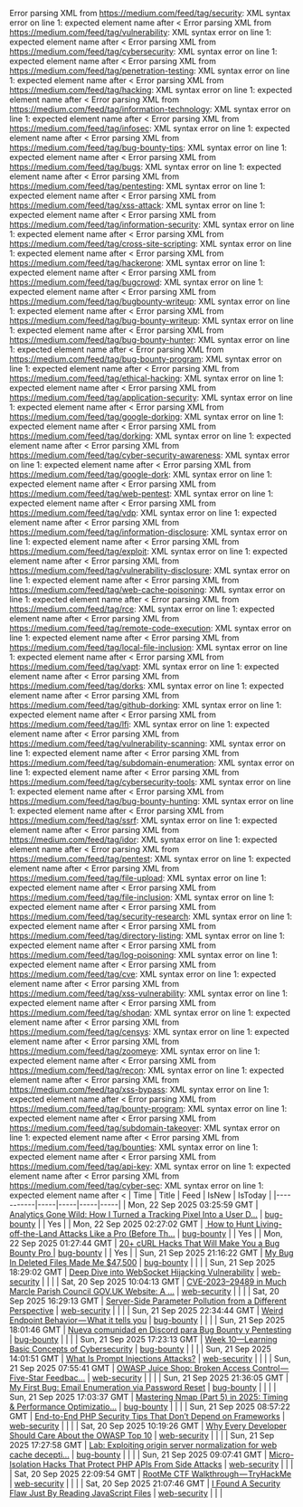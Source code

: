 Error parsing XML from https://medium.com/feed/tag/security: XML syntax error on line 1: expected element name after <
Error parsing XML from https://medium.com/feed/tag/vulnerability: XML syntax error on line 1: expected element name after <
Error parsing XML from https://medium.com/feed/tag/cybersecurity: XML syntax error on line 1: expected element name after <
Error parsing XML from https://medium.com/feed/tag/penetration-testing: XML syntax error on line 1: expected element name after <
Error parsing XML from https://medium.com/feed/tag/hacking: XML syntax error on line 1: expected element name after <
Error parsing XML from https://medium.com/feed/tag/information-technology: XML syntax error on line 1: expected element name after <
Error parsing XML from https://medium.com/feed/tag/infosec: XML syntax error on line 1: expected element name after <
Error parsing XML from https://medium.com/feed/tag/bug-bounty-tips: XML syntax error on line 1: expected element name after <
Error parsing XML from https://medium.com/feed/tag/bugs: XML syntax error on line 1: expected element name after <
Error parsing XML from https://medium.com/feed/tag/pentesting: XML syntax error on line 1: expected element name after <
Error parsing XML from https://medium.com/feed/tag/xss-attack: XML syntax error on line 1: expected element name after <
Error parsing XML from https://medium.com/feed/tag/information-security: XML syntax error on line 1: expected element name after <
Error parsing XML from https://medium.com/feed/tag/cross-site-scripting: XML syntax error on line 1: expected element name after <
Error parsing XML from https://medium.com/feed/tag/hackerone: XML syntax error on line 1: expected element name after <
Error parsing XML from https://medium.com/feed/tag/bugcrowd: XML syntax error on line 1: expected element name after <
Error parsing XML from https://medium.com/feed/tag/bugbounty-writeup: XML syntax error on line 1: expected element name after <
Error parsing XML from https://medium.com/feed/tag/bug-bounty-writeup: XML syntax error on line 1: expected element name after <
Error parsing XML from https://medium.com/feed/tag/bug-bounty-hunter: XML syntax error on line 1: expected element name after <
Error parsing XML from https://medium.com/feed/tag/bug-bounty-program: XML syntax error on line 1: expected element name after <
Error parsing XML from https://medium.com/feed/tag/ethical-hacking: XML syntax error on line 1: expected element name after <
Error parsing XML from https://medium.com/feed/tag/application-security: XML syntax error on line 1: expected element name after <
Error parsing XML from https://medium.com/feed/tag/google-dorking: XML syntax error on line 1: expected element name after <
Error parsing XML from https://medium.com/feed/tag/dorking: XML syntax error on line 1: expected element name after <
Error parsing XML from https://medium.com/feed/tag/cyber-security-awareness: XML syntax error on line 1: expected element name after <
Error parsing XML from https://medium.com/feed/tag/google-dork: XML syntax error on line 1: expected element name after <
Error parsing XML from https://medium.com/feed/tag/web-pentest: XML syntax error on line 1: expected element name after <
Error parsing XML from https://medium.com/feed/tag/vdp: XML syntax error on line 1: expected element name after <
Error parsing XML from https://medium.com/feed/tag/information-disclosure: XML syntax error on line 1: expected element name after <
Error parsing XML from https://medium.com/feed/tag/exploit: XML syntax error on line 1: expected element name after <
Error parsing XML from https://medium.com/feed/tag/vulnerability-disclosure: XML syntax error on line 1: expected element name after <
Error parsing XML from https://medium.com/feed/tag/web-cache-poisoning: XML syntax error on line 1: expected element name after <
Error parsing XML from https://medium.com/feed/tag/rce: XML syntax error on line 1: expected element name after <
Error parsing XML from https://medium.com/feed/tag/remote-code-execution: XML syntax error on line 1: expected element name after <
Error parsing XML from https://medium.com/feed/tag/local-file-inclusion: XML syntax error on line 1: expected element name after <
Error parsing XML from https://medium.com/feed/tag/vapt: XML syntax error on line 1: expected element name after <
Error parsing XML from https://medium.com/feed/tag/dorks: XML syntax error on line 1: expected element name after <
Error parsing XML from https://medium.com/feed/tag/github-dorking: XML syntax error on line 1: expected element name after <
Error parsing XML from https://medium.com/feed/tag/lfi: XML syntax error on line 1: expected element name after <
Error parsing XML from https://medium.com/feed/tag/vulnerability-scanning: XML syntax error on line 1: expected element name after <
Error parsing XML from https://medium.com/feed/tag/subdomain-enumeration: XML syntax error on line 1: expected element name after <
Error parsing XML from https://medium.com/feed/tag/cybersecurity-tools: XML syntax error on line 1: expected element name after <
Error parsing XML from https://medium.com/feed/tag/bug-bounty-hunting: XML syntax error on line 1: expected element name after <
Error parsing XML from https://medium.com/feed/tag/ssrf: XML syntax error on line 1: expected element name after <
Error parsing XML from https://medium.com/feed/tag/idor: XML syntax error on line 1: expected element name after <
Error parsing XML from https://medium.com/feed/tag/pentest: XML syntax error on line 1: expected element name after <
Error parsing XML from https://medium.com/feed/tag/file-upload: XML syntax error on line 1: expected element name after <
Error parsing XML from https://medium.com/feed/tag/file-inclusion: XML syntax error on line 1: expected element name after <
Error parsing XML from https://medium.com/feed/tag/security-research: XML syntax error on line 1: expected element name after <
Error parsing XML from https://medium.com/feed/tag/directory-listing: XML syntax error on line 1: expected element name after <
Error parsing XML from https://medium.com/feed/tag/log-poisoning: XML syntax error on line 1: expected element name after <
Error parsing XML from https://medium.com/feed/tag/cve: XML syntax error on line 1: expected element name after <
Error parsing XML from https://medium.com/feed/tag/xss-vulnerability: XML syntax error on line 1: expected element name after <
Error parsing XML from https://medium.com/feed/tag/shodan: XML syntax error on line 1: expected element name after <
Error parsing XML from https://medium.com/feed/tag/censys: XML syntax error on line 1: expected element name after <
Error parsing XML from https://medium.com/feed/tag/zoomeye: XML syntax error on line 1: expected element name after <
Error parsing XML from https://medium.com/feed/tag/recon: XML syntax error on line 1: expected element name after <
Error parsing XML from https://medium.com/feed/tag/xss-bypass: XML syntax error on line 1: expected element name after <
Error parsing XML from https://medium.com/feed/tag/bounty-program: XML syntax error on line 1: expected element name after <
Error parsing XML from https://medium.com/feed/tag/subdomain-takeover: XML syntax error on line 1: expected element name after <
Error parsing XML from https://medium.com/feed/tag/bounties: XML syntax error on line 1: expected element name after <
Error parsing XML from https://medium.com/feed/tag/api-key: XML syntax error on line 1: expected element name after <
Error parsing XML from https://medium.com/feed/tag/cyber-sec: XML syntax error on line 1: expected element name after <
| Time | Title | Feed | IsNew | IsToday |
|-----------|-----|-----|-----|-----|
| Mon, 22 Sep 2025 03:25:59 GMT | [ Analytics Gone Wild: How I Turned a Tracking Pixel Into a User D...](https://freedium.cfd/https://medium.com/p/f178d83a1f75) | [bug-bounty](https://medium.com/feed/tag/bug-bounty) |  | Yes |
| Mon, 22 Sep 2025 02:27:02 GMT | [️ How to Hunt Living-off-the-Land Attacks Like a Pro (Before Th...](https://freedium.cfd/https://medium.com/p/545ed594f579) | [bug-bounty](https://medium.com/feed/tag/bug-bounty) |  | Yes |
| Mon, 22 Sep 2025 01:27:44 GMT | [ 20+ cURL Hacks That Will Make You a Bug Bounty Pro ](https://freedium.cfd/https://medium.com/p/186ecc51bff5) | [bug-bounty](https://medium.com/feed/tag/bug-bounty) |  | Yes |
| Sun, 21 Sep 2025 21:16:22 GMT | [My Bug In Deleted Files Made Me $47,500](https://freedium.cfd/https://medium.com/p/e1f144981757) | [bug-bounty](https://medium.com/feed/tag/bug-bounty) |  |  |
| Sun, 21 Sep 2025 18:29:02 GMT | [Deep Dive into WebSocket Hijacking Vulnerability](https://freedium.cfd/https://medium.com/p/42d8c5773944) | [web-security](https://medium.com/feed/tag/web-security) |  |  |
| Sat, 20 Sep 2025 10:04:13 GMT | [CVE-2023–29489 in Much Marcle Parish Council GOV.UK Website: A ...](https://freedium.cfd/https://medium.com/p/45830b223c13) | [web-security](https://medium.com/feed/tag/web-security) |  |  |
| Sat, 20 Sep 2025 16:29:13 GMT | [Server-Side Parameter Pollution from a Different Perspective](https://freedium.cfd/https://medium.com/p/46bb18369557) | [web-security](https://medium.com/feed/tag/web-security) |  |  |
| Sun, 21 Sep 2025 22:34:44 GMT | [ Weird Endpoint Behavior — What it tells you](https://freedium.cfd/https://medium.com/p/b1be8200480e) | [bug-bounty](https://medium.com/feed/tag/bug-bounty) |  |  |
| Sun, 21 Sep 2025 18:01:46 GMT | [ Nueva comunidad en Discord para Bug Bounty y Pentesting](https://freedium.cfd/https://medium.com/p/49f8f0a14a56) | [bug-bounty](https://medium.com/feed/tag/bug-bounty) |  |  |
| Sun, 21 Sep 2025 17:23:13 GMT | [Week 10—Learning Basic Concepts of Cybersecurity](https://freedium.cfd/https://medium.com/p/1638b6b19c84) | [bug-bounty](https://medium.com/feed/tag/bug-bounty) |  |  |
| Sun, 21 Sep 2025 14:01:51 GMT | [What Is Prompt Injections Attacks?](https://freedium.cfd/https://medium.com/p/723bbd5fd6f0) | [web-security](https://medium.com/feed/tag/web-security) |  |  |
| Sun, 21 Sep 2025 07:55:41 GMT | [OWASP Juice Shop: Broken Access Control — Five-Star Feedbac...](https://freedium.cfd/https://medium.com/p/efd8c573f173) | [web-security](https://medium.com/feed/tag/web-security) |  |  |
| Sun, 21 Sep 2025 21:36:05 GMT | [My First Bug: Email Enumeration via Password Reset](https://freedium.cfd/https://medium.com/p/9a6341a9fff3) | [bug-bounty](https://medium.com/feed/tag/bug-bounty) |  |  |
| Sun, 21 Sep 2025 17:03:37 GMT | [Mastering Nmap (Part 5) in 2025: Timing & Performance Optimizatio...](https://freedium.cfd/https://medium.com/p/a2b98f187e0c) | [bug-bounty](https://medium.com/feed/tag/bug-bounty) |  |  |
| Sun, 21 Sep 2025 08:57:22 GMT | [End-to-End PHP Security Tips That Don’t Depend on Frameworks](https://freedium.cfd/https://medium.com/p/9ab4331b2ac0) | [web-security](https://medium.com/feed/tag/web-security) |  |  |
| Sat, 20 Sep 2025 10:19:26 GMT | [Why Every Developer Should Care About the OWASP Top 10](https://freedium.cfd/https://medium.com/p/3466bd2a534f) | [web-security](https://medium.com/feed/tag/web-security) |  |  |
| Sun, 21 Sep 2025 17:27:58 GMT | [Lab: Exploiting origin server normalization for web cache decepti...](https://freedium.cfd/https://medium.com/p/f9b38b46c9f0) | [bug-bounty](https://medium.com/feed/tag/bug-bounty) |  |  |
| Sun, 21 Sep 2025 09:07:41 GMT | [Micro-Isolation Hacks That Protect PHP APIs From Side Attacks](https://freedium.cfd/https://medium.com/p/ae06b3af73a4) | [web-security](https://medium.com/feed/tag/web-security) |  |  |
| Sat, 20 Sep 2025 22:09:54 GMT | [RootMe CTF Walkthrough — TryHackMe](https://freedium.cfd/https://medium.com/p/3a78a71a9f0a) | [web-security](https://medium.com/feed/tag/web-security) |  |  |
| Sat, 20 Sep 2025 21:07:46 GMT | [I Found A Security Flaw Just By Reading JavaScript Files](https://freedium.cfd/https://medium.com/p/71c0be5b28d5) | [web-security](https://medium.com/feed/tag/web-security) |  |  |

